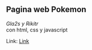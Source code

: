 ## Pagina web Pokemon 
_Gla2s y Rikitr_  
con html, css y javascript

Link: [Link](https://adricarmona.github.io/PokemonApi/)
